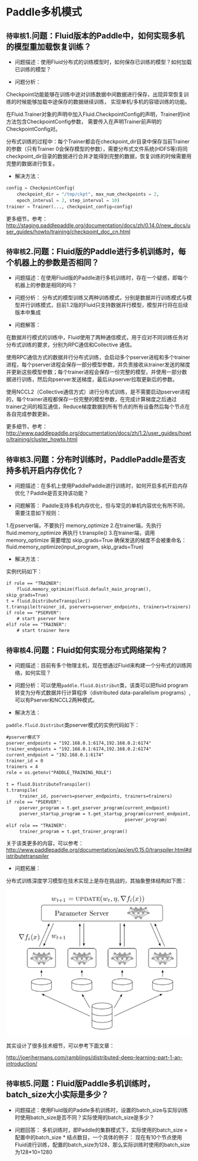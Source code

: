 # Paddle多机模式

## `待审核`1.问题：Fluid版本的Paddle中，如何实现多机的模型重加载恢复训练？

+ 问题描述：使用Fluid分布式的训练模型时，如何保存已训练的模型？如何加载已训练的模型？

+ 问题分析：

Checkpoint功能能够在训练中途对训练数据中间数据进行保存，出现异常恢复训练的时候能够加载中途保存的数据继续训练， 实现单机/多机的容错训练的功能。

在Fluid.Trainer对象的声明中加入Fluid.CheckpointConfig的声明，Trainer的init方法包含CheckpointConfig参数， 需要传入在声明Trainer前声明的CheckpointConfig对。

分布式训练的过程中：每个Trainer都会在checkpoint_dir目录中保存当前Trainer的参数（只有Trainer 0会保存模型的参数），需要分布式文件系统(HDFS等)将同checkpoint_dir目录的数据进行合并才能得到完整的数据，恢复训练的时候需要用完整的数据进行恢复。

+ 解决方法：

```python
config = CheckpointConfig(
    checkpoint_dir = "/tmp/ckpt", max_num_checkpoints = 2, 
    epoch_interval = 2, step_interval = 10)
trainer = Trainer(..., checkpoint_config=config)
```

更多细节，参考：http://staging.paddlepaddle.org/documentation/docs/zh/0.14.0/new_docs/user_guides/howto/training/checkpoint_doc_cn.html


## `待审核`2.问题：Fluid版的Paddle进行多机训练时，每个机器上的参数是否相同？

+ 问题描述：在使用Fluid版的Paddle进行多机训练时，存在一个疑惑，即每个机器上的参数是相同的吗？

+ 问题分析：
分布式的模型训练又两种训练模式，分别是数据并行训练模式与模型并行训练模式，目前1.2版的Fluid只支持数据并行模型，模型并行将在后续版本中集成

+ 问题解答：

在数据并行模式的训练中，Fluid使用了两种通信模式，用于应对不同训练任务对分布式训练的要求，分别为RPC通信和Collective 通信。

使用RPC通信方式的数据并行分布式训练，会启动多个pserver进程和多个trainer进程，每个pserver进程会保存一部分模型参数，并负责接收从trainer发送的梯度并更新这些模型参数；每个trainer进程会保存一份完整的模型，并使用一部分数据进行训练，然后向pserver发送梯度，最后从pserver拉取更新后的参数。

使用NCCL2（Collective通信方式）进行分布式训练，是不需要启动pserver进程的，每个trainer进程都保存一份完整的模型参数，在完成计算梯度之后通过trainer之间的相互通信，Reduce梯度数据到所有节点的所有设备然后每个节点在各自完成参数更新。

更多细节，参考：http://www.paddlepaddle.org/documentation/docs/zh/1.2/user_guides/howto/training/cluster_howto.html

## `待审核`3.问题：分布时训练时，PaddlePaddle是否支持多机开启内存优化？

+ 问题描述：在多机上使用PaddlePaddle进行训练时，如何开启多机开启内存优化？Paddle是否支持该功能？

+ 问题解答：
Paddle支持多机内存优化，但与常见的单机内容优化有所不同，需要注意如下规则：

1.在pserver端，不要执行 memory_optimize
2.在trainer端，先执行 fluid.memory_optimize 再执行 t.transpile()
3.在trainer端，调用 memory_optimize 需要增加 skip_grads=True 确保发送的梯度不会被重命名： fluid.memory_optimize(input_program, skip_grads=True)

+ 解决方法：

实例代码如下：

```
if role == "TRAINER":
    fluid.memory_optimize(fluid.default_main_program(), skip_grads=True)
t = fluid.DistributeTranspiler()
t.transpile(trainer_id, pservers=pserver_endpoints, trainers=trainers)
if role == "PSERVER":
    # start pserver here
elif role == "TRAINER":
    # start trainer here
```


## `待审核`4.问题：Fluid如何实现分布式网络架构？

+ 问题描述：目前有多个物理主机，现在想通过Fluid来构建一个分布式的训练网络，如何实现？

+ 问题分析：可以使用`paddle.fluid.Distribut`类，该类可以把fluid program转变为分布式数据并行计算程序（distributed data-parallelism programs）,可以有Pserver和NCCL2两种模式。


+ 解决方法：

`paddle.fluid.Distribut`类pserver模式的实例代码如下：

```
#pserver模式下
pserver_endpoints = "192.168.0.1:6174,192.168.0.2:6174"
trainer_endpoints = "192.168.0.1:6174,192.168.0.2:6174"
current_endpoint = "192.168.0.1:6174"
trainer_id = 0
trainers = 4
role = os.getenv("PADDLE_TRAINING_ROLE")

t = fluid.DistributeTranspiler()
t.transpile(
     trainer_id, pservers=pserver_endpoints, trainers=trainers)
if role == "PSERVER":
     pserver_program = t.get_pserver_program(current_endpoint)
     pserver_startup_program = t.get_startup_program(current_endpoint,
                                             pserver_program)
elif role == "TRAINER":
     trainer_program = t.get_trainer_program()
```

关于该类更多的内容，可以参考：http://www.paddlepaddle.org/documentation/api/en/0.15.0/transpiler.html#distributetranspiler

+ 问题拓展：

分布式训练深度学习模型在技术实现上是存在挑战的，其抽象整体结构如下图：

![](https://raw.githubusercontent.com/ayuLiao/images/master/distributedeeplearning.png)

其实设计了很多技术细节，可以参考下面文章：

http://joerihermans.com/ramblings/distributed-deep-learning-part-1-an-introduction/



## `待审核`5.问题：Fluid版Paddle多机训练时，batch_size大小实际是多少？

+ 问题描述：使用Fluid版的Paddle多机训练时，设置的batch_size与实际训练时使用batch_size是否不同？实际使用的batch_size是多少？

+ 问题回答：
多机训练时，即Paddle的集群模式下，实际使用的batch_size = 配置中的batch_size * 结点数目，一个具体的例子：
现在有10个节点使用Fluid进行训练，配置的batch_size为128，那么实际训练时使用的batch_size为128\*10=1280

















